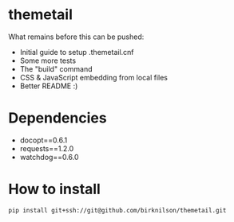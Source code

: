 themetail
=========

What remains before this can be pushed:
- Initial guide to setup .themetail.cnf
- Some more tests
- The "build" command
- CSS & JavaScript embedding from local files
- Better README :)

Dependencies
=========

- docopt==0.6.1
- requests==1.2.0
- watchdog==0.6.0

How to install
=========

    pip install git+ssh://git@github.com/birknilson/themetail.git
